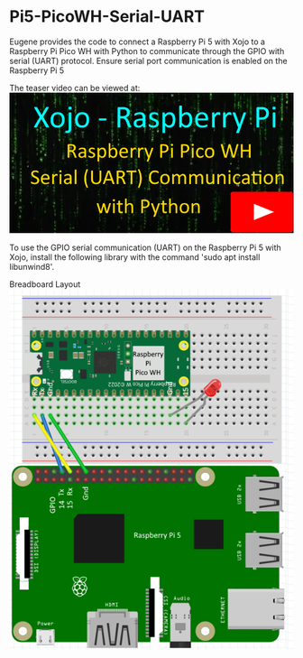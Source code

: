 # Pi5-PicoWH-Serial-UART
Eugene provides the code to connect a Raspberry Pi 5 with Xojo to a Raspberry Pi Pico WH with Python to communicate through the GPIO with serial (UART) protocol. 
Ensure serial port communication is enabled on the Raspberry Pi 5

The teaser video can be viewed at: [![Raspberry Pi Pico WH Xojo Teaser Video](https://github.com/eugenedakin/Pi5-PicoWH-Serial-UART/blob/main/PicoWHSerial-300x300.png)](https://youtu.be/sMYHVEn_uds)


To use the GPIO serial communication (UART) on the Raspberry Pi 5 with Xojo, install the following library with the command 'sudo apt install libunwind8'.

Breadboard Layout
![](https://github.com/eugenedakin/Pi5-PicoWH-Serial-UART/blob/main/Pi5PicoWH.png)

